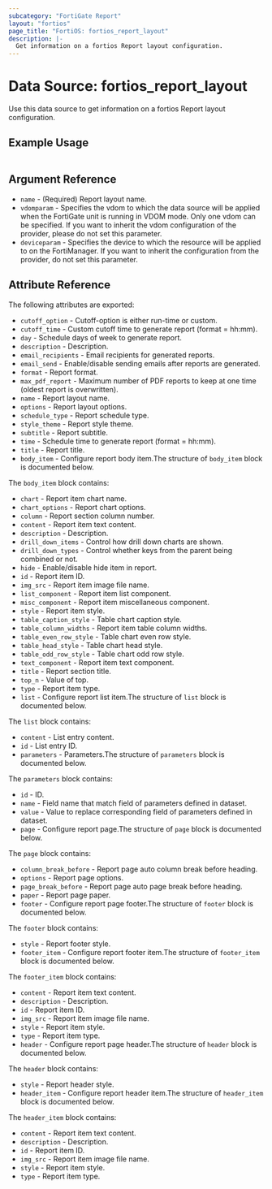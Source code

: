```yaml
---
subcategory: "FortiGate Report"
layout: "fortios"
page_title: "FortiOS: fortios_report_layout"
description: |-
  Get information on a fortios Report layout configuration.
---
```


# Data Source: fortios_report_layout
Use this data source to get information on a fortios Report layout configuration.


## Example Usage

```hcl

```

## Argument Reference

* `name` - (Required) Report layout name.
* `vdomparam` - Specifies the vdom to which the data source will be applied when the FortiGate unit is running in VDOM mode. Only one vdom can be specified. If you want to inherit the vdom configuration of the provider, please do not set this parameter.
* `deviceparam` - Specifies the device to which the resource will be applied to on the FortiManager. If you want to inherit the configuration from the provider, do not set this parameter.

## Attribute Reference

The following attributes are exported:

* `cutoff_option` - Cutoff-option is either run-time or custom.
* `cutoff_time` - Custom cutoff time to generate report (format = hh:mm).
* `day` - Schedule days of week to generate report.
* `description` - Description.
* `email_recipients` - Email recipients for generated reports.
* `email_send` - Enable/disable sending emails after reports are generated.
* `format` - Report format.
* `max_pdf_report` - Maximum number of PDF reports to keep at one time (oldest report is overwritten).
* `name` - Report layout name.
* `options` - Report layout options.
* `schedule_type` - Report schedule type.
* `style_theme` - Report style theme.
* `subtitle` - Report subtitle.
* `time` - Schedule time to generate report (format = hh:mm).
* `title` - Report title.
* `body_item` - Configure report body item.The structure of `body_item` block is documented below.

The `body_item` block contains:

* `chart` - Report item chart name.
* `chart_options` - Report chart options.
* `column` - Report section column number.
* `content` - Report item text content.
* `description` - Description.
* `drill_down_items` - Control how drill down charts are shown.
* `drill_down_types` - Control whether keys from the parent being combined or not.
* `hide` - Enable/disable hide item in report.
* `id` - Report item ID.
* `img_src` - Report item image file name.
* `list_component` - Report item list component.
* `misc_component` - Report item miscellaneous component.
* `style` - Report item style.
* `table_caption_style` - Table chart caption style.
* `table_column_widths` - Report item table column widths.
* `table_even_row_style` - Table chart even row style.
* `table_head_style` - Table chart head style.
* `table_odd_row_style` - Table chart odd row style.
* `text_component` - Report item text component.
* `title` - Report section title.
* `top_n` - Value of top.
* `type` - Report item type.
* `list` - Configure report list item.The structure of `list` block is documented below.

The `list` block contains:

* `content` - List entry content.
* `id` - List entry ID.
* `parameters` - Parameters.The structure of `parameters` block is documented below.

The `parameters` block contains:

* `id` - ID.
* `name` - Field name that match field of parameters defined in dataset.
* `value` - Value to replace corresponding field of parameters defined in dataset.
* `page` - Configure report page.The structure of `page` block is documented below.

The `page` block contains:

* `column_break_before` - Report page auto column break before heading.
* `options` - Report page options.
* `page_break_before` - Report page auto page break before heading.
* `paper` - Report page paper.
* `footer` - Configure report page footer.The structure of `footer` block is documented below.

The `footer` block contains:

* `style` - Report footer style.
* `footer_item` - Configure report footer item.The structure of `footer_item` block is documented below.

The `footer_item` block contains:

* `content` - Report item text content.
* `description` - Description.
* `id` - Report item ID.
* `img_src` - Report item image file name.
* `style` - Report item style.
* `type` - Report item type.
* `header` - Configure report page header.The structure of `header` block is documented below.

The `header` block contains:

* `style` - Report header style.
* `header_item` - Configure report header item.The structure of `header_item` block is documented below.

The `header_item` block contains:

* `content` - Report item text content.
* `description` - Description.
* `id` - Report item ID.
* `img_src` - Report item image file name.
* `style` - Report item style.
* `type` - Report item type.
